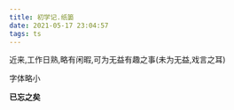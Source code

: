 ```yaml
---
title: 初学记.纸篓
date: 2021-05-17 23:04:57
tags: ts
---
```


近来,工作日熟,略有闲暇,可为无益有趣之事(未为无益,戏言之耳)

字体略小

**已忘之矣**
